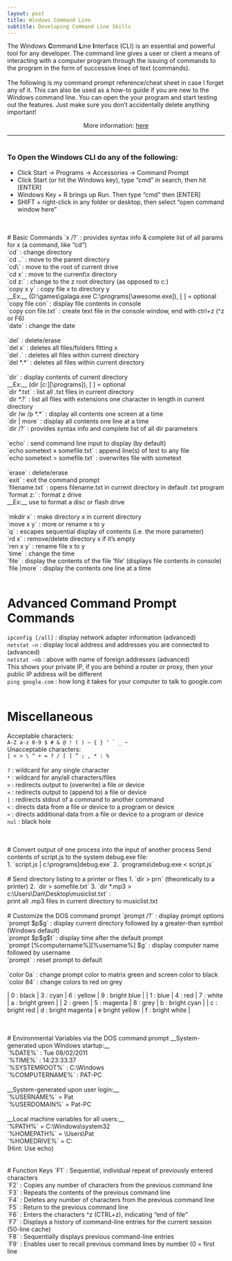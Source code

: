 ```yaml
---
layout: post
title: Windows Command Line
subtitle: Developing Command Line Skills
---
```


<div style="border-bottom:1px solid black">
The Windows <strong>C</strong>ommand <strong>L</strong>ine <strong>I</strong>nterface (CLI) is an essential and powerful tool for any developer. The command line gives a user or client a means of interacting with a computer program through the issuing of commands to the program in the form of successive lines of text (commands).<br>
<br>
The following is my command prompt reference/cheat sheet in case I forget any of it. This can also be used as a how-to guide if you are new to the Windows command line. You can open the your program and start testing out the features. Just make sure you don’t accidentally delete anything important!

<p style="text-align:center"> More information: <a href="http://simplyadvanced.net/blog/cheat-sheet-for-windows-command-prompt/">here</a></p>

</div>
<br>

### To Open the Windows CLI do any of the following:
* Click Start -> Programs -> Accessories -> Command Prompt
* Click Start (or hit the Windows key), type “cmd” in search, then hit [ENTER]
* Windows Key + R brings up Run. Then type “cmd” then [ENTER]
* SHIFT + right-click in any folder or desktop, then select “open command window here”
<br>

<br>
# Basic Commands
`x /?` : provides syntax info & complete list of all params for x (a command, like “cd”)<br>
`cd` : change directory<br>
`cd ..` : move to the parent directory<br>
`cd\` : move to the root of current drive<br>
`cd x` : move to the current\x directory<br>
`cd z:` : change to the z root directory (as opposed to c:)<br>
`copy x y` : copy file x to directory y<br> 
__Ex:__ (D:\games\galaga.exe C:\programs[\awesome.exe]), [ ] = optional<br>
`copy file con` : display file contents in console<br>
`copy con file.txt` : create text file in the console window, end with ctrl+z (^z or F6)<br>
`date` : change the date<br>
<br>
`del` : delete/erase<br>
`del x` : deletes all files/folders fitting x<br>
`del .` : deletes all files within current directory<br>
`del *.*` : deletes all files within current directory<br>
<br>
`dir` : display contents of current directory <br>
__Ex:__ (dir [c:][\programs]), [ ] = optional<br>
`dir *.txt` : list all .txt files in current directory<br>
`dir *.?` : list all files with extensions one character in length in current directory<br>
`dir /w /p *.*` : display all contents one screen at a time<br>
`dir | more` : display all contents one line at a time<br>
`dir /?` : provides syntax info and complete list of all dir parameters<br>
<br>
`echo` : send command line input to display (by default)<br>
`echo sometext » somefile.txt` : append line(s) of text to any file<br>
`echo sometext > somefile.txt` : overwrites file with sometext<br>
<br>
`erase` : delete/erase<br>
`exit` : exit the command prompt<br>
`filename.txt` : opens filename.txt in current directory in default .txt program<br>
`format z:` : format z drive<br>
__Ex:__ use to format a disc or flash drive<br>
<br>
`mkdir x` : make directory x in current directory<br>
`move x y` : more or rename x to y<br>
`q` : escapes sequential display of contents (i.e. the more parameter)<br>
`rd x` : remove/delete directory x if it’s empty<br>
`ren x y` : rename file x to y<br>
`time` : change the time<br>
`file` : display the contents of the file ‘file’ (displays file contents in console)<br>
`file |more` : display the contents one line at a time<br>
<br>

# Advanced Command Prompt Commands
`ipconfig [/all]` : display network adapter information (advanced)<br>
`netstat –n` : display local address and addresses you are connected to (advanced)<br>
`netstat –nb` : above with name of foreign addresses (advanced)<br> 
This shows your private IP, if you are behind a router or proxy, then your public IP address will be different<br>
`ping google.com` : how long it takes for your computer to talk to google.com<br>
<br>

# Miscellaneous
Acceptable characters:<br> ```A-Z a-z 0-9 $ # & @ ! ( ) – { } ‘ ` _ ~```<br>
Unacceptable characters:<br> ```| < > \ ^ + = ? / [ ] ” ; , * : %```<br>
<br>
`?` : wildcard for any single character<br>
`*` : wildcard for any/all characters/files<br>
`>` : redirects output to (overwrite) a file or device<br>
`»` : redirects output to (append to) a file or device<br>
`|` : redirects stdout of a command to another command<br>
`<` : directs data from a file or device to a program or device<br>
`«` : directs additional data from a file or device to a program or device<br>
`nul` : black hole<br>
<br>

<br>
# Convert output of one process into the input of another process
Send contents of script.js to the system debug.exe file:<br>
1. `script.js | c:\programs]debug.exe`
2. `programs\debug.exe < script.js`
<br>

<br>
# Send directory listing to a printer or files
1. `dir > prn` (theoretically to a printer)
2. `dir > somefile.txt`
3. `dir *.mp3 > c:\Users\Dan\Desktop\musiclist.txt` : <br>
print all .mp3 files in current directory to musiclist.txt
<br>

<br>
# Customize the DOS command prompt
`prompt /?` : display prompt options<br>
`prompt $p$g` : display current directory followed by a greater-than symbol (Windows default)<br>
`prompt $p$g$t` : display time after the default prompt<br>
`prompt [%computername%][%username%] $g` : display computer name followed by username<br>
`prompt` : reset prompt to default<br>
<br>
`color 0a` : change prompt color to matrix green and screen color to black<br>
`color 84` : change colors to red on grey<br>

| 0 : black | 3 : cyan | 6 : yellow | 9 : bright blue |
| 1 : blue | 4 : red | 7 : white | a : bright green |
| 2 : green | 5 : magenta | 8 : grey | b : bright cyan |
| c : bright red | d : bright magenta | e bright yellow | f : bright white |

<br>
<br>
# Environmental Variables via the DOS command prompt
__System-generated upon Windows startup:__<br>
`%DATE%` : Tue 08/02/2011<br>
`%TIME%` : 14:23:33.37<br>
`%SYSTEMROOT%` : C:\Windows<br>
`%COMPUTERNAME%` : PAT-PC<br>
<br>
__System-generated upon user login:__<br>
`%USERNAME%` = Pat<br>
`%USERDOMAIN%` = Pat-PC<br>
<br>
__Local machine variables for all users:__<br>
`%PATH%` = C:\Windows\system32<br>
`%HOMEPATH%` = \Users\Pat<br>
`%HOMEDRIVE%` = C:<br>
(Hint: Use echo)<br>
<br>

<br>
# Function Keys
`F1` : Sequential, individual repeat of previously entered characters<br>
`F2` : Copies any number of characters from the previous command line<br>
`F3` : Repeats the contents of the previous command line<br>
`F4` : Deletes any number of characters from the previous command line<br>
`F5` : Return to the previous command line<br>
`F6` : Enters the characters ^z (CTRL+z), indicating “end of file”<br>
`F7` : Displays a history of command-line entries for the current session (50-line cache)<br>
`F8` : Sequentially displays previous command-line entries<br>
`F9` : Enables user to recall previous command lines by number (0 = first line<br>
<br>

<br>

